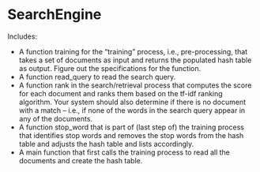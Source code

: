 # SearchEngine
Includes: 
- A function training for the “training” process, i.e., pre-processing, that takes a set of
documents as input and returns the populated hash table as output. Figure out the specifications
for the function.
- A function read_query to read the search query.
- A function rank in the search/retrieval process that computes the score for each document and
ranks them based on the tf-idf ranking algorithm. Your system should also determine if there is
no document with a match – i.e., if none of the words in the search query appear in any of the
documents.
- A function stop_word that is part of (last step of) the training process that identifies stop
words and removes the stop words from the hash table and adjusts the hash table and lists
accordingly.
- A main function that first calls the training process to read all the documents and create the
hash table. 


